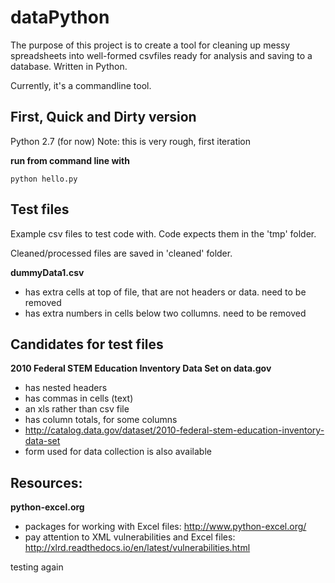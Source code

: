 # dataPython

The purpose of this project is to create a tool for cleaning up messy spreadsheets into well-formed csvfiles ready for analysis and saving to a database. Written in Python.

Currently, it's a commandline tool.

## First, Quick and Dirty version
Python 2.7 (for now)
Note: this is very rough, first iteration

**run from command line with**

```python hello.py```


## Test files
Example csv files to test code with. Code expects them in the 'tmp' folder.

Cleaned/processed files are saved in 'cleaned' folder.

**dummyData1.csv**
* has extra cells at top of file, that are not headers or data. need to be removed
* has extra numbers in cells below two collumns. need to be removed 

## Candidates for test files
**2010 Federal STEM Education Inventory Data Set on data.gov**
* has nested headers
* has commas in cells (text)
* an xls rather than csv file
* has column totals, for some columns
* http://catalog.data.gov/dataset/2010-federal-stem-education-inventory-data-set
* form used for data collection is also available



## Resources:
**python-excel.org**
* packages for working with Excel files: http://www.python-excel.org/
* pay attention to XML vulnerabilities and Excel files: http://xlrd.readthedocs.io/en/latest/vulnerabilities.html

testing
again
